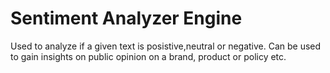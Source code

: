 # Sentiment Analyzer Engine
Used to analyze if a given text is posistive,neutral or negative. Can be used to gain insights on public opinion on a brand, product or policy etc.

